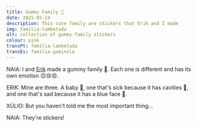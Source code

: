 ```yaml
---
title: Gummy Family 🍬 
date: 2025-05-24
description: This cute family are stickers that Erik and I made
img: familia-lambetada
alt: collection of gummy family stickers
colour: pink
transPt: familia-lambetada
transEs: familia-gominola
---
```


NAIA: I and [Erik](/en/erik) made a gummy family 🍭. Each one is different and has its own emotion 😊😢😡.

ERIK: Mine are three. A baby 👶, one that's sick because it has cavities 🦷, and one that's sad because it has a blue face 💙.

XÚLIO: But you haven't told me the most important thing...

NAIA: They're stickers!